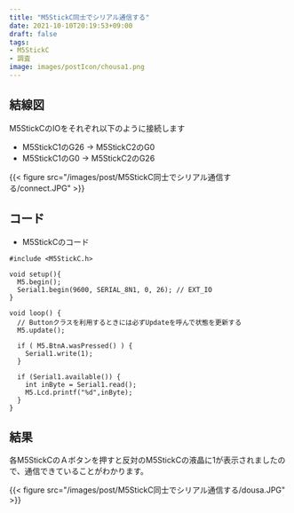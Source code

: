 ```yaml
---
title: "M5StickC同士でシリアル通信する"
date: 2021-10-10T20:19:53+09:00
draft: false
tags:
- M5StickC
- 調査
image: images/postIcon/chousa1.png
---
```


## 結線図

M5StickCのIOをそれぞれ以下のように接続します

* M5StickC1のG26 -> M5StickC2のG0
* M5StickC1のG0 -> M5StickC2のG26

{{< figure src="/images/post/M5StickC同士でシリアル通信する/connect.JPG"  >}}

## コード

* M5StickCのコード

```
#include <M5StickC.h>

void setup(){
  M5.begin();
  Serial1.begin(9600, SERIAL_8N1, 0, 26); // EXT_IO
}

void loop() {
  // Buttonクラスを利用するときには必ずUpdateを呼んで状態を更新する
  M5.update();
  
  if ( M5.BtnA.wasPressed() ) {
    Serial1.write(1);
  }

  if (Serial1.available()) {
    int inByte = Serial1.read();
    M5.Lcd.printf("%d",inByte);
  }
}
```

## 結果

各M5StickCのＡボタンを押すと反対のM5StickCの液晶に1が表示されましたので、通信できていることがわかります。

{{< figure src="/images/post/M5StickC同士でシリアル通信する/dousa.JPG"  >}}
